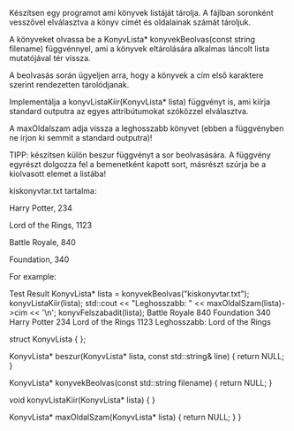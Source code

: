 Készítsen egy programot ami könyvek listáját tárolja. A fájlban soronként vesszővel elválasztva a könyv címét és oldalainak számát tároljuk.


A könyveket olvassa be a KonyvLista* konyvekBeolvas(const string filename) függvénnyel, ami a könyvek eltárolására alkalmas láncolt lista mutatójával tér vissza. 

A beolvasás során ügyeljen arra, hogy a könyvek a cím első karaktere szerint rendezetten tárolódjanak. 

Implementálja a konyvListaKiir(KonyvLista* lista) függvényt is, ami kiírja standard outputra az egyes attribútumokat szóközzel elválasztva. 

A maxOldalszam adja vissza a leghosszabb könyvet (ebben a függvényben ne írjon ki semmit a standard outputra)!


TIPP: készítsen külön beszur függvényt a sor beolvasására. A függvény egyrészt dolgozza fel a bemenetként kapott sort, másrészt szúrja be a kiolvasott elemet a listába!



kiskonyvtar.txt tartalma:

Harry Potter, 234

Lord of the Rings, 1123

Battle Royale, 840

Foundation, 340

For example:

Test	Result
KonyvLista* lista = konyvekBeolvas("kiskonyvtar.txt");
konyvListaKiir(lista);
std::cout << "Leghosszabb: " << maxOldalSzam(lista)->cim << '\n';
konyvFelszabadit(lista);
Battle Royale 840
Foundation 340
Harry Potter 234
Lord of the Rings 1123
Leghosszabb: Lord of the Rings

struct KonyvLista
{
};

KonyvLista* beszur(KonyvLista* lista, const std::string& line)
{
    return NULL;
}

KonyvLista* konyvekBeolvas(const std::string filename)
{
    return NULL;
}

void konyvListaKiir(KonyvLista* lista)
{
}

KonyvLista* maxOldalSzam(KonyvLista* lista)
{
    return NULL;
}
}
